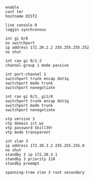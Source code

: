 ```shell
enable
conf ter
hostname DIST2
```
```shell
line console 0
loggin synchronous
```
```shell
int gi 0/0
no switchport
ip address 172.20.2.2 255.255.255.252
no shut
```
```shell
int ran gi 0/1-2
channel-group 1 mode passive
```
```shell
int port-channel 1
switchport trunk encap dot1q
switchport mode trunk
switchport nonegotiate
```
```shell
int ran gi 0/3, gi1/0
switchport trunk encap dot1q
switchport mode trunk
switchport nonegotiate
```
```shell
vtp version 3
vtp domain ict.ws
vtp password Skill39!
vtp mode transparent
```
```shell
int vlan 3
ip address 172.20.3.2 255.255.255.0
no shut
standby 3 ip 172.20.3.1
standby 3 priority 110
standby preempt
```
```shell
spanning-tree vlan 3 root secondary
```
